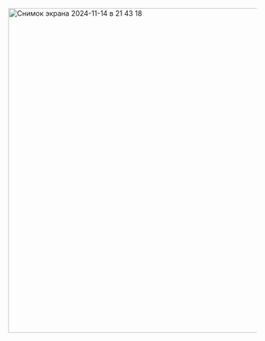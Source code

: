 <img width="658" alt="Снимок экрана 2024-11-14 в 21 43 18" src="https://github.com/user-attachments/assets/f852e698-4926-48de-a390-13275bd765df">
